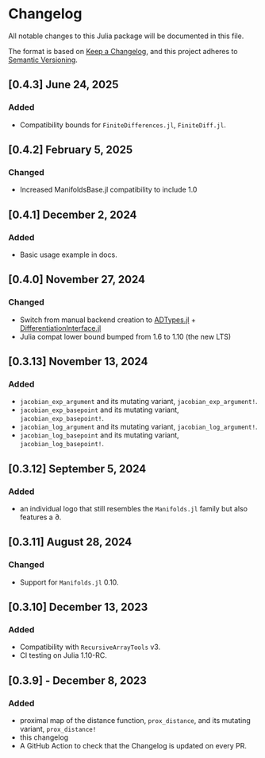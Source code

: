 # Changelog

All notable changes to this Julia package will be documented in this file.

The format is based on [Keep a Changelog](https://keepachangelog.com/en/1.0.0/),
and this project adheres to [Semantic Versioning](https://semver.org/spec/v2.0.0.html).

## [0.4.3] June 24, 2025

### Added

* Compatibility bounds for `FiniteDifferences.jl`, `FiniteDiff.jl`.

## [0.4.2] February 5, 2025

### Changed

* Increased ManifoldsBase.jl compatibility to include 1.0

## [0.4.1] December 2, 2024

### Added

* Basic usage example in docs.

## [0.4.0] November 27, 2024

### Changed

* Switch from manual backend creation to [ADTypes.jl](https://github.com/SciML/ADTypes.jl) + [DifferentiationInterface.jl](https://github.com/JuliaDiff/DifferentiationInterface.jl)
* Julia compat lower bound bumped from 1.6 to 1.10 (the new LTS)

## [0.3.13] November 13, 2024

### Added

* `jacobian_exp_argument` and its mutating variant, `jacobian_exp_argument!`.
* `jacobian_exp_basepoint` and its mutating variant, `jacobian_exp_basepoint!`.
* `jacobian_log_argument` and its mutating variant, `jacobian_log_argument!`.
* `jacobian_log_basepoint` and its mutating variant, `jacobian_log_basepoint!`.

## [0.3.12] September 5, 2024

### Added

* an individual logo that still resembles the `Manifolds.jl` family but also features a ∂.

## [0.3.11] August 28, 2024

### Changed

* Support for `Manifolds.jl` 0.10.

## [0.3.10] December 13, 2023

### Added

* Compatibility with `RecursiveArrayTools` v3.
* CI testing on Julia 1.10-RC.

## [0.3.9] - December 8, 2023

### Added

* proximal map of the distance function, `prox_distance`, and its mutating variant, `prox_distance!`
* this changelog
* A GitHub Action to check that the Changelog is updated on every PR.
